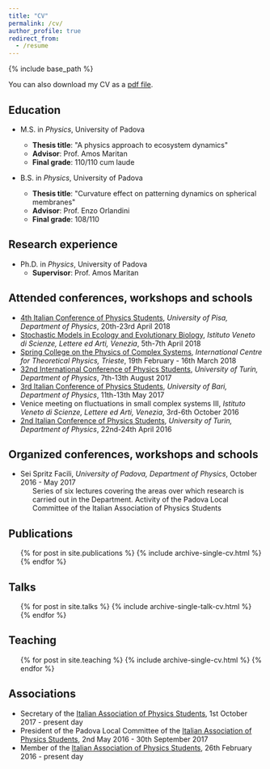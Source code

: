 ```yaml
---
title: "CV"
permalink: /cv/
author_profile: true
redirect_from:
  - /resume
---
```


{% include base_path %}

You can also download my CV as a [pdf file](/files/CV_Pacciani.pdf).

## Education
* M.S. in *Physics*, University of Padova
  * **Thesis title**: "A physics approach to ecosystem dynamics"
  * **Advisor**: Prof. Amos Maritan
  * **Final grade**: 110/110 cum laude

* B.S. in *Physics*, University of Padova
  * **Thesis title**: "Curvature effect on patterning dynamics on spherical membranes"
  * **Advisor**: Prof. Enzo Orlandini
  * **Final grade**: 108/110

## Research experience
* Ph.D. in *Physics*, University of Padova
  * **Supervisor**: Prof. Amos Maritan

## Attended conferences, workshops and schools
* [4th Italian Conference of Physics Students](http://ai-sf.it/cisf18/), *University of Pisa, Department of Physics*, 20th-23rd April 2018
* [Stochastic Models in Ecology and Evolutionary Biology](http://www.pd.infn.it/~maritan/veniceworkshop/veniceworkshop.html), *Istituto Veneto di Scienze, Lettere ed Arti, Venezia*, 5th-7th April 2018
* [Spring College on the Physics of Complex Systems](http://indico.ictp.it/event/8299/), *International Centre for Theoretical Physics, Trieste*, 19th February - 16th March 2018
* [32nd International Conference of Physics Students](http://www.icps2017.it/), *University of Turin, Department of Physics*, 7th-13th August 2017
* [3rd Italian Conference of Physics Students](http://www.ai-sf.it/cisf2017/), *University of Bari, Department of Physics*, 11th-13th May 2017
* Venice meeting on fluctuations in small complex systems III,  *Istituto Veneto di Scienze, Lettere ed Arti, Venezia*, 3rd-6th October 2016
* [2nd Italian Conference of Physics Students](http://www.ai-sf.it/cisf2016/), *University of Turin, Department of Physics*, 22nd-24th April 2016

## Organized conferences, workshops and schools
* Sei Spritz Facili, *University of Padova, Department of Physics*, October 2016 - May 2017
  <ul> <li style="list-style-type: none;">Series of six lectures covering the areas over which research is carried out in the Department. Activity of the Padova Local Committee of the Italian Association of Physics Students</li> </ul>

## Publications
  <ul>{% for post in site.publications %}
    {% include archive-single-cv.html %}
  {% endfor %}</ul>

## Talks
  <ul>{% for post in site.talks %}
    {% include archive-single-talk-cv.html %}
  {% endfor %}</ul>

## Teaching
  <ul>{% for post in site.teaching %}
    {% include archive-single-cv.html %}
  {% endfor %}</ul>

## Associations
* Secretary of the [Italian Association of Physics Students](http://www.ai-sf.it), 1st October 2017 - present day
* President of the Padova Local Committee of the [Italian Association of Physics Students](http://www.ai-sf.it), 2nd May 2016 - 30th September 2017
* Member of the [Italian Association of Physics Students](http://www.ai-sf.it), 26th February 2016 - present day
